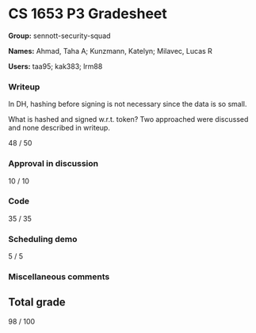 # CS 1653 P3 Gradesheet

__Group:__ sennott-security-squad

__Names:__ Ahmad, Taha A; Kunzmann, Katelyn; Milavec, Lucas R

__Users:__ taa95; kak383; lrm88

### Writeup

In DH, hashing before signing is not necessary since the data is so small.

What is hashed and signed w.r.t. token? Two approached were discussed and none described in writeup.

48 / 50

### Approval in discussion


10 / 10

### Code


35 / 35

### Scheduling demo


5 / 5

### Miscellaneous comments


## Total grade

98 / 100

